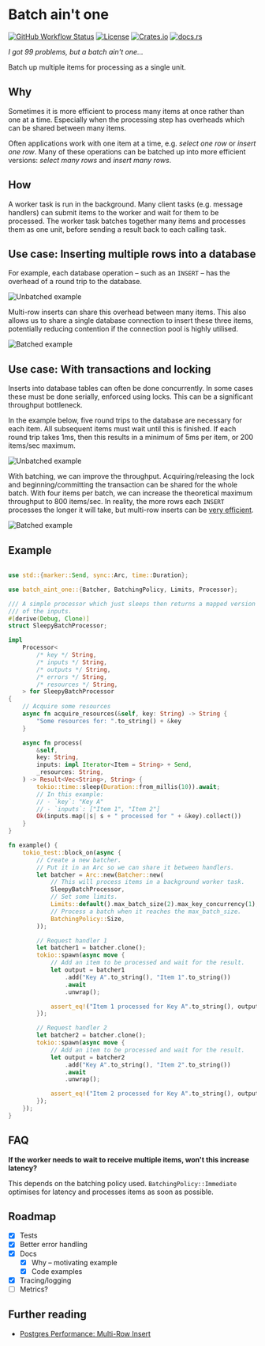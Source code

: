 # Batch ain't one

[![GitHub Workflow Status](https://img.shields.io/github/actions/workflow/status/ThomWright/batch-aint-one/ci.yaml?branch=main)](https://github.com/ThomWright/batch-aint-one/actions/workflows/ci.yaml)
[![License](https://img.shields.io/github/license/ThomWright/batch-aint-one)](https://github.com/ThomWright/batch-aint-one/blob/main/LICENSE-MIT)
[![Crates.io](https://img.shields.io/crates/v/batch-aint-one)](https://crates.io/crates/batch-aint-one)
[![docs.rs](https://img.shields.io/docsrs/batch-aint-one)](https://docs.rs/batch-aint-one/latest/batch_aint_one/)

_I got 99 problems, but a batch ain't one..._

Batch up multiple items for processing as a single unit.

## Why

Sometimes it is more efficient to process many items at once rather than one at a time. Especially when the processing step has overheads which can be shared between many items.

Often applications work with one item at a time, e.g. _select one row_ or _insert one row_. Many of these operations can be batched up into more efficient versions: _select many rows_ and _insert many rows_.

## How

A worker task is run in the background. Many client tasks (e.g. message handlers) can submit items to the worker and wait for them to be processed. The worker task batches together many items and processes them as one unit, before sending a result back to each calling task.

## Use case: Inserting multiple rows into a database

For example, each database operation – such as an `INSERT` – has the overhead of a round trip to the database.

![Unbatched example](./docs/images/example-insert-unbatched.png)

Multi-row inserts can share this overhead between many items. This also allows us to share a single database connection to insert these three items, potentially reducing contention if the connection pool is highly utilised.

![Batched example](./docs/images/example-insert-batched.png)

## Use case: With transactions and locking

Inserts into database tables can often be done concurrently. In some cases these must be done serially, enforced using locks. This can be a significant throughput bottleneck.

In the example below, five round trips to the database are necessary for each item. All subsequent items must wait until this is finished. If each round trip takes 1ms, then this results in a minimum of 5ms per item, or 200 items/sec maximum.

![Unbatched example](./docs/images/example-unbatched.png)

With batching, we can improve the throughput. Acquiring/releasing the lock and beginning/committing the transaction can be shared for the whole batch. With four items per batch, we can increase the theoretical maximum throughput to 800 items/sec. In reality, the more rows each `INSERT` processes the longer it will take, but multi-row inserts can be [very efficient](https://json.codes/posts/databases/postgres-multi-row-insert/).

![Batched example](./docs/images/example-batched.png)

## Example

```rust

use std::{marker::Send, sync::Arc, time::Duration};

use batch_aint_one::{Batcher, BatchingPolicy, Limits, Processor};

/// A simple processor which just sleeps then returns a mapped version
/// of the inputs.
#[derive(Debug, Clone)]
struct SleepyBatchProcessor;

impl
    Processor<
        /* key */ String,
        /* inputs */ String,
        /* outputs */ String,
        /* errors */ String,
        /* resources */ String,
    > for SleepyBatchProcessor
{
    // Acquire some resources
    async fn acquire_resources(&self, key: String) -> String {
        "Some resources for: ".to_string() + &key
    }

    async fn process(
        &self,
        key: String,
        inputs: impl Iterator<Item = String> + Send,
        _resources: String,
    ) -> Result<Vec<String>, String> {
        tokio::time::sleep(Duration::from_millis(10)).await;
        // In this example:
        // - `key`: "Key A"
        // - `inputs`: ["Item 1", "Item 2"]
        Ok(inputs.map(|s| s + " processed for " + &key).collect())
    }
}

fn example() {
    tokio_test::block_on(async {
        // Create a new batcher.
        // Put it in an Arc so we can share it between handlers.
        let batcher = Arc::new(Batcher::new(
            // This will process items in a background worker task.
            SleepyBatchProcessor,
            // Set some limits.
            Limits::default().max_batch_size(2).max_key_concurrency(1),
            // Process a batch when it reaches the max_batch_size.
            BatchingPolicy::Size,
        ));

        // Request handler 1
        let batcher1 = batcher.clone();
        tokio::spawn(async move {
            // Add an item to be processed and wait for the result.
            let output = batcher1
                .add("Key A".to_string(), "Item 1".to_string())
                .await
                .unwrap();

            assert_eq!("Item 1 processed for Key A".to_string(), output);
        });

        // Request handler 2
        let batcher2 = batcher.clone();
        tokio::spawn(async move {
            // Add an item to be processed and wait for the result.
            let output = batcher2
                .add("Key A".to_string(), "Item 2".to_string())
                .await
                .unwrap();

            assert_eq!("Item 2 processed for Key A".to_string(), output);
        });
    });
}
```

## FAQ

**If the worker needs to wait to receive multiple items, won't this increase latency?**

This depends on the batching policy used. `BatchingPolicy::Immediate` optimises for latency and processes items as soon as possible.

## Roadmap

- [x] Tests
- [x] Better error handling
- [x] Docs
  - [x] Why – motivating example
  - [x] Code examples
- [x] Tracing/logging
- [ ] Metrics?

## Further reading

- [Postgres Performance: Multi-Row Insert](https://json.codes/posts/databases/postgres-multi-row-insert/)
